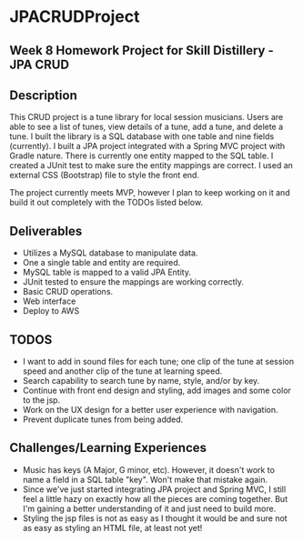 # JPACRUDProject

## Week 8 Homework Project for Skill Distillery - JPA CRUD

## Description
This CRUD project is a tune library for local session musicians. Users are able to see a list of tunes, view details of a tune, add a tune, and delete a tune. I built the library is a SQL database with one table and nine fields (currently). I built a JPA project integrated with a Spring MVC project with Gradle nature. There is currently one entity mapped to the SQL table. I created a JUnit test to make sure the entity mappings are correct. I used an external CSS (Bootstrap) file to style the front end.

The project currently meets MVP, however I plan to keep working on it and build it out completely with the TODOs listed below.

## Deliverables
+ Utilizes a MySQL database to manipulate data.
+ One a single table and entity are required.
+ MySQL table is mapped to a valid JPA Entity.  
+ JUnit tested to ensure the mappings are working correctly.
+ Basic CRUD operations.
+ Web interface
+ Deploy to AWS

## TODOS
+ I want to add in sound files for each tune; one clip of the tune at session speed and another clip of the tune at learning speed.
+ Search capability to search tune by name, style, and/or by key.
+ Continue with front end design and styling, add images and some color to the jsp.
+ Work on the UX design for a better user experience with navigation.
+ Prevent duplicate tunes from being added.

## Challenges/Learning Experiences
+ Music has keys (A Major, G minor, etc). However, it doesn't work to name a field in a SQL table "key". Won't make that mistake again.
+ Since we've just started integrating JPA project and Spring MVC, I still feel a little hazy on exactly how all the pieces are coming together. But I'm gaining a better understanding of it and just need to build more.
+ Styling the jsp files is not as easy as I thought it would be and sure not as easy as styling an HTML file, at least not yet!
